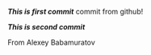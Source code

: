 ***This is first commit***
commit from github!

***This is second commit***

From Alexey Babamuratov